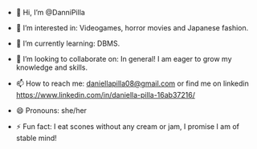 - 👋 Hi, I’m @DanniPilla


- 👀 I’m interested in: 
Videogames, horror movies and Japanese fashion.
- 🌱 I’m currently learning: 
DBMS. 
- 💞️ I’m looking to collaborate on: 
In general! I am eager to grow my knowledge and skills.
- 📫 How to reach me: 
daniellapilla08@gmail.com or find me on linkedin https://www.linkedin.com/in/daniella-pilla-16ab37216/
- 😄 Pronouns: 
she/her
- ⚡ Fun fact: 
I eat scones without any cream or jam, I promise I am of stable mind!

<!---
DanniPilla/DanniPilla is a ✨ special ✨ repository because its `README.md` (this file) appears on your GitHub profile.
You can click the Preview link to take a look at your changes.
--->
